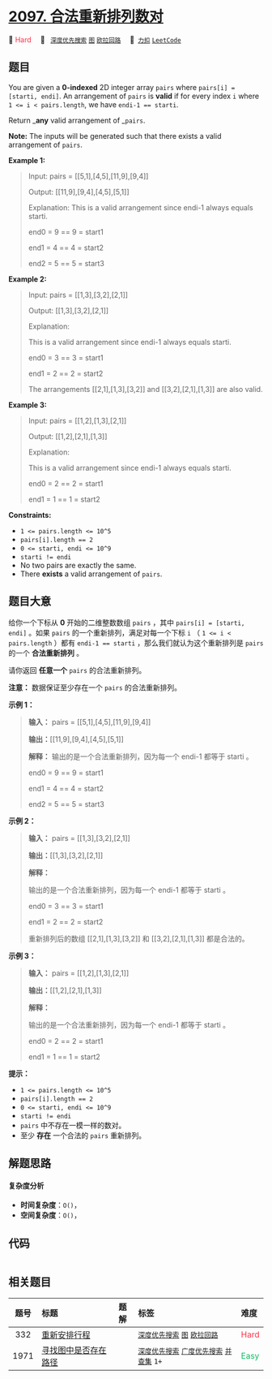 # [2097. 合法重新排列数对](https://2xiao.github.io/leetcode-js/problem/2097.html)

🔴 <font color=#ff334b>Hard</font>&emsp; 🔖&ensp; [`深度优先搜索`](/tag/depth-first-search.md) [`图`](/tag/graph.md) [`欧拉回路`](/tag/eulerian-circuit.md)&emsp; 🔗&ensp;[`力扣`](https://leetcode.cn/problems/valid-arrangement-of-pairs) [`LeetCode`](https://leetcode.com/problems/valid-arrangement-of-pairs)

## 题目

You are given a **0-indexed** 2D integer array `pairs` where `pairs[i] =
[starti, endi]`. An arrangement of `pairs` is **valid** if for every index `i`
where `1 <= i < pairs.length`, we have `endi-1 == starti`.

Return _**any** valid arrangement of _`pairs`.

**Note:** The inputs will be generated such that there exists a valid
arrangement of `pairs`.



**Example 1:**

> Input: pairs = [[5,1],[4,5],[11,9],[9,4]]
> 
> Output: [[11,9],[9,4],[4,5],[5,1]]
> 
> Explanation: This is a valid arrangement since endi-1 always equals starti.
> 
> end0 = 9 == 9 = start1 
> 
> end1 = 4 == 4 = start2
> 
> end2 = 5 == 5 = start3

**Example 2:**

> Input: pairs = [[1,3],[3,2],[2,1]]
> 
> Output: [[1,3],[3,2],[2,1]]
> 
> Explanation:
> 
> This is a valid arrangement since endi-1 always equals starti.
> 
> end0 = 3 == 3 = start1
> 
> end1 = 2 == 2 = start2
> 
> The arrangements [[2,1],[1,3],[3,2]] and [[3,2],[2,1],[1,3]] are also valid.

**Example 3:**

> Input: pairs = [[1,2],[1,3],[2,1]]
> 
> Output: [[1,2],[2,1],[1,3]]
> 
> Explanation:
> 
> This is a valid arrangement since endi-1 always equals starti.
> 
> end0 = 2 == 2 = start1
> 
> end1 = 1 == 1 = start2

**Constraints:**

  * `1 <= pairs.length <= 10^5`
  * `pairs[i].length == 2`
  * `0 <= starti, endi <= 10^9`
  * `starti != endi`
  * No two pairs are exactly the same.
  * There **exists** a valid arrangement of `pairs`.


## 题目大意

给你一个下标从 **0**  开始的二维整数数组 `pairs` ，其中 `pairs[i] = [starti, endi]` 。如果 `pairs`
的一个重新排列，满足对每一个下标 `i` （ `1 <= i < pairs.length` ）都有 `endi-1 == starti`
，那么我们就认为这个重新排列是 `pairs` 的一个 **合法重新排列** 。

请你返回 **任意一个**  `pairs` 的合法重新排列。

**注意：** 数据保证至少存在一个 `pairs` 的合法重新排列。



**示例 1：**

> 
> 
> 
> 
> 
> **输入：** pairs = [[5,1],[4,5],[11,9],[9,4]]
> 
> **输出：**[[11,9],[9,4],[4,5],[5,1]]
> 
> **解释：** 输出的是一个合法重新排列，因为每一个 endi-1 都等于 starti 。
> 
> end0 = 9 == 9 = start1 
> 
> end1 = 4 == 4 = start2
> 
> end2 = 5 == 5 = start3
> 
> 

**示例 2：**

> 
> 
> 
> 
> 
> **输入：** pairs = [[1,3],[3,2],[2,1]]
> 
> **输出：**[[1,3],[3,2],[2,1]]
> 
> **解释：**
> 
> 输出的是一个合法重新排列，因为每一个 endi-1 都等于 starti 。
> 
> end0 = 3 == 3 = start1
> 
> end1 = 2 == 2 = start2
> 
> 重新排列后的数组 [[2,1],[1,3],[3,2]] 和 [[3,2],[2,1],[1,3]] 都是合法的。
> 
> 

**示例 3：**

> 
> 
> 
> 
> 
> **输入：** pairs = [[1,2],[1,3],[2,1]]
> 
> **输出：**[[1,2],[2,1],[1,3]]
> 
> **解释：**
> 
> 输出的是一个合法重新排列，因为每一个 endi-1 都等于 starti 。
> 
> end0 = 2 == 2 = start1
> 
> end1 = 1 == 1 = start2
> 
> 



**提示：**

  * `1 <= pairs.length <= 10^5`
  * `pairs[i].length == 2`
  * `0 <= starti, endi <= 10^9`
  * `starti != endi`
  * `pairs` 中不存在一模一样的数对。
  * 至少 **存在** 一个合法的 `pairs` 重新排列。


## 解题思路

#### 复杂度分析

- **时间复杂度**：`O()`，
- **空间复杂度**：`O()`，

## 代码

```javascript

```

## 相关题目

<!-- prettier-ignore -->
| 题号 | 标题 | 题解 | 标签 | 难度 |
| :------: | :------ | :------: | :------ | :------ |
| 332 | [重新安排行程](https://leetcode.com/problems/reconstruct-itinerary) |  |  [`深度优先搜索`](/tag/depth-first-search.md) [`图`](/tag/graph.md) [`欧拉回路`](/tag/eulerian-circuit.md) | <font color=#ff334b>Hard</font> |
| 1971 | [寻找图中是否存在路径](https://leetcode.com/problems/find-if-path-exists-in-graph) |  |  [`深度优先搜索`](/tag/depth-first-search.md) [`广度优先搜索`](/tag/breadth-first-search.md) [`并查集`](/tag/union-find.md) `1+` | <font color=#15bd66>Easy</font> |